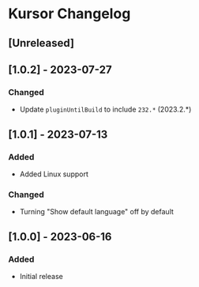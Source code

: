 # Kursor Changelog

## [Unreleased]

## [1.0.2] - 2023-07-27
### Changed
- Update `pluginUntilBuild` to include `232.*` (2023.2.*)

## [1.0.1] - 2023-07-13
### Added
- Added Linux support
### Changed
- Turning "Show default language" off by default

## [1.0.0] - 2023-06-16
### Added
- Initial release
